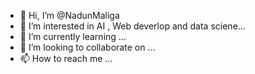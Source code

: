 - 👋 Hi, I’m @NadunMaliga
- 👀 I’m interested in AI , Web deverlop and data sciene...
- 🌱 I’m currently learning ...
- 💞️ I’m looking to collaborate on ...
- 📫 How to reach me ...

<!---
NadunMaliga/NadunMaliga is a ✨ special ✨ repository because its `README.md` (this file) appears on your GitHub profile.
You can click the Preview link to take a look at your changes.
--->
